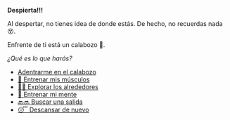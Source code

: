 **Despierta!!!**

Al despertar, no tienes idea de donde estás. De hecho, no recuerdas nada 😵.

Enfrente de ti está un calabozo 🏯.

_¿Qué es lo que harás?_

- [Adentrarme en el calabozo](../1/1.md)
- [💪 Entrenar mis músculos](0-1A.md)
- [🙆‍♂️ Explorar los alrededores](../7/0.md)
- [📖 Entrenar mi mente](0-1B.md)
- [🔙🔜 Buscar una salida](../3/1.md)
- [😴 Descansar de nuevo](../../../README.md)
